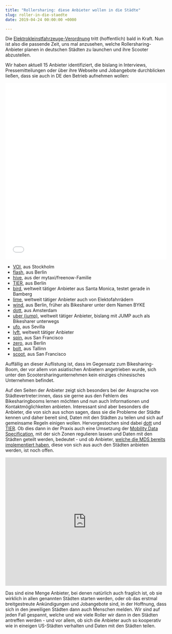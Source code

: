 ```yaml
---
title: "Rollersharing: diese Anbieter wollen in die Städte"
slug: roller-in-die-staedte
date: 2019-04-24 00:00:00 +0000

---
```

Die [Elektrokleinstfahrzeuge-Verordnung](https://www.bmvi.de/SharedDocs/DE/Gesetze-19/entwurf-verordnung-teilnahme-elektrokleinstfahrzeuge-strassenverkehr.html?nn=382740) tritt (hoffentlich) bald in Kraft. Nun ist also die passende Zeit, uns mal anzusehen, welche Rollersharing-Anbieter planen in deutschen Städten zu launchen und ihre Scooter abzustellen.

Wir haben aktuell 15 Anbieter identifiziert, die bislang in Interviews, Pressemitteilungen oder über ihre Webseite und Jobangebote durchblicken ließen, dass sie auch in DE den Betrieb aufnehmen wollen:

<iframe title="St&auml;dte, f&uuml;r die Scootersharer Stellen ausschreiben" aria-label="Deutschlandkarte mit Städte-Markierungen" id="datawrapper-chart-kFNj0" src="//datawrapper.dwcdn.net/kFNj0/3/" scrolling="no" frameborder="0" style="width: 0; min-width: 100% !important;" height="550"></iframe>


* [VOI](https://www.voiscooters.com), aus Stockholm
* [flash](https://goflash.com), aus Berlin
* [hive](https://www.ridehive.com/), aus der mytaxi/freenow-Familie
* [TIER](https://www.tier.app), aus Berlin
* [bird](http://bird.co), weltweit tätiger Anbieter aus Santa Monica, testet gerade in Bamberg
* [lime](https://www.li.me), weltweit tätiger Anbieter auch von Elektofahrrädern
* [wind](https://wind.co), aus Berlin, früher als Bikesharer unter dem Namen BYKE
* [dott](https://ridedott.com), aus Amsterdam
* [uber (jump)](https://www.uber.com/de/ride/scooters/), weltweit tätiger Anbieter, bislang mit JUMP auch als Bikesharer unterwegs
* [ufo](https://www.ufoscooters.com), aus Sevilla
* [lyft](https://www.lyft.com/scooters), weltweit tätiger Anbieter
* [spin](https://www.spin.app), aus San Francisco
* [zero](https://gozero.eco), aus Berlin
* [bolt](https://bolt.eu/scooters/), aus Tallinn
* [scoot](https://scoot.co), aus San Francisco


Auffällig an dieser Auflistung ist, dass im Gegensatz zum Bikesharing-Boom, der vor allem von asiatischen Anbietern angetrieben wurde, sich unter den Scootersharingunternehmen kein einziges chinesisches Unternehmen befindet.

Auf den Seiten der Anbieter zeigt sich besonders bei der Ansprache von Städtevertreter:innen, dass sie gerne aus den Fehlern des Bikesharingbooms lernen möchten und nun auch Informationen und Kontaktmöglichkeiten anbieten. Interessant sind aber besonders die Anbieter, die von sich aus schon sagen, dass sie die Probleme der Städte kennen und daher bereit sind, Daten mit den Städten zu teilen und sich auf gemeinsame Regeln einigen wollen. Hervorgestochen sind dabei [dott](https://ridedott.com/#cities) und [TIER](https://www.tier.app/tier-in-the-city/). Ob dies dann in der Praxis auch eine Umsetzung der [Mobility Data Specification](https://radforschung.org/log/mds-fuer-kommunen-erklaert/), mit der sich Zonen regulieren lassen und Daten mit den Städten geteilt werden, bedeutet - und ob Anbieter, [welche die MDS bereits implementiert haben](https://github.com/CityOfLosAngeles/mobility-data-specification/blob/dev/providers.csv), diese von sich aus auch den Städten anbieten werden, ist noch offen.


<iframe src="https://docs.google.com/spreadsheets/d/e/2PACX-1vR6m7fjpNBNVw5zh9rRz9BxGs4ylZVpvs6yMmu6uXO9XuSHra_yPSstReF2NO4-z6aJ8eTLX7NjJcGS/pubhtml?gid=752113251&amp;single=true&amp;widget=true&amp;headers=false" width="100%" height="400px" frameborder="0"></iframe>


Das sind eine Menge Anbieter, bei denen natürlich auch fraglich ist, ob sie wirklich in allen genannten Städten starten werden, oder ob das erstmal breitgestreute Ankündigungen und Jobangebote sind, in der Hoffnung, dass sich in den jeweiligen Städten dann auch Menschen melden. Wir sind auf jeden Fall gespannt, welche und wie viele Roller wir dann in den Städten antreffen werden - und vor allem, ob sich die Anbieter auch so kooperativ wie in eineigen US-Städten verhalten und Daten mit den Städten teilen.

<script type="text/javascript">!function(){"use strict";window.addEventListener("message",function(a){if(void 0!==a.data["datawrapper-height"])for(var e in a.data["datawrapper-height"]){var t=document.getElementById("datawrapper-chart-"+e)||document.querySelector("iframe[src*='"+e+"']");t&&h=a.data["datawrapper-height"][e]&&h>550&&(t.style.height=h+"px")}})}();</script>